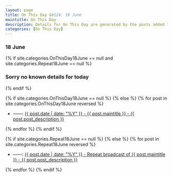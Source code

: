 ```yaml
---
layout: page
title: On This Day &#124; 18 June
maintitle: On This Day
description: Details for On This Day are genarated by the posts added to the website so the content is subject to changes/updates over time.
categories: [On This Day]
---
```


<h3>18 June</h3>

{% if site.categories.OnThisDay18June == null and site.categories.Repeat18June == null %}
  <h3>Sorry no known details for today</h3>
{% endif %}

{% if site.categories.OnThisDay18June == null %}
{% else %}
{% for post in site.categories.OnThisDay18June reversed %}
<ul>
<li> ——: <a href="{{ post.url }}">{{ post.date | date: "%Y" }} - {{ post.maintitle }} - {{ post.post_description }}</a></li>
</ul>
{% endfor %}
{% endif %}

{% if site.categories.Repeat18June == null %}
{% else %}
{% for post in site.categories.Repeat18June reversed %}
<ul>
<li> ——: <a href="{{ post.url }}">{{ post.date | date: "%Y" }} - Repeat broadcast of {{ post.maintitle }} - {{ post.post_description }}</a></li>
</ul>
{% endfor %}
{% endif %}
